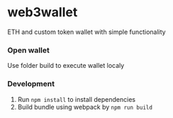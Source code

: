 # web3wallet
ETH and custom token wallet with simple functionality
### Open wallet
Use folder build to execute wallet localy
### Development
1. Run `npm install` to install dependencies
2. Build bundle using webpack by `npm run build`
